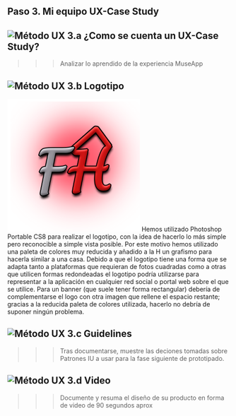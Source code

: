 ## Paso 3. Mi equipo UX-Case Study


![Método UX](../img/moodboard.png) 3.a ¿Como se cuenta un UX-Case Study?
-----


>>> Analizar lo aprendido de la experiencia MuseApp

![Método UX](../img/landing-page.png)  3.b Logotipo
----

<img src="../P3/logotipoFHome.png" width="300">
Hemos utilizado Photoshop Portable CS8 para realizar el logotipo, con la idea de hacerlo lo más simple pero reconocible a simple vista posible. Por este motivo hemos utilizado una paleta de colores muy reducida y añadido a la H un grafismo para hacerla similar a una casa.
Debido a que el logotipo tiene una forma que se adapta tanto a plataformas que requieran de fotos cuadradas como a otras que utilicen formas redondeadas el logotipo podría utilizarse para representar a la aplicación en cualquier red social o portal web sobre el que se utilice. Para un banner (que suele tener forma rectangular) debería de complementarse el logo con otra imagen que rellene el espacio restante; gracias a la reducida paleta de colores utilizada, hacerlo no debría de suponer ningún problema.


![Método UX](../img/guidelines.png) 3.c Guidelines
----

>>> Tras documentarse, muestre las deciones tomadas sobre Patrones IU a usar para la fase siguiente de prototipado.

![Método UX](../img/mockup.png)  3.d Video
----

>>> Documente y resuma el diseño de su producto en forma de video de 90 segundos aprox
